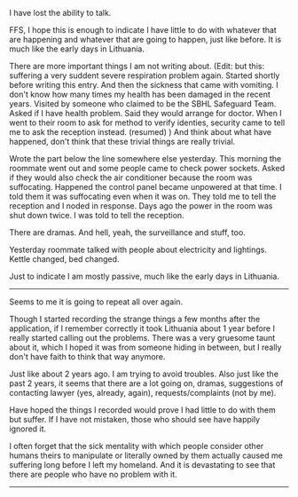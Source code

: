 I have lost the ability to talk.

FFS, I hope this is enough to indicate I have little to do with whatever that are happening and whatever that are going to happen, just like before.
It is much like the early days in Lithuania.

There are more important things I am not writing about. (Edit: but this: suffering a very suddent severe respiration problem again. Started shortly before writing this entry. And then the sickness that came with vomiting. I don't know how many times my health has been damaged in the recent years. Visited by someone who claimed to be the SBHL Safeguard Team. Asked if I have health problem. Said they would arrange for doctor. When I went to their room to ask for method to verify identies, security came to tell me to ask the reception instead. (resumed) ) And think about what have happened, don't think that these trivial things are really trivial.

Wrote the part below the line somewhere else yesterday. This morning the roommate went out and some people came to check power sockets. Asked if they would also check the air conditioner because the room was suffocating. Happened the control panel became unpowered at that time. I told them it was suffocating even when it was on. They told me to tell the reception and I noded in response.
Days ago the power in the room was shut down twice. I was told to tell the reception.

There are dramas. And hell, yeah, the surveillance and stuff, too.

Yesterday roommate talked with people about electricity and lightings.
Kettle changed, bed changed.

Just to indicate I am mostly passive, much like the early days in Lithuania.

---

Seems to me it is going to repeat all over again.

Though I started recording the strange things a few months after the application, if I remember correctly it took Lithuania about 1 year before I really started calling out the problems. There was a very gruesome taunt about it, which I hoped it was from someone hiding in between, but I really don't have faith to think that way anymore.

Just like about 2 years ago. I am trying to avoid troubles. Also just like the past 2 years, it seems that there are a lot going on, dramas, suggestions of contacting lawyer (yes, already, again), requests/complaints (not by me).

Have hoped the things I recorded would prove I had little to do with them but suffer. If I have not mistaken, those who should see have happily ignored it.

I often forget that the sick mentality with which people consider other humans theirs to manipulate or literally owned by them actually caused me suffering long before I left my homeland. And it is devastating to see that there are people who have no problem with it.

---
